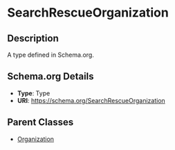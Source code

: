 # SearchRescueOrganization

## Description
A type defined in Schema.org.

## Schema.org Details
- **Type**: Type
- **URI**: https://schema.org/SearchRescueOrganization

## Parent Classes
- [Organization](../Organization.md)


